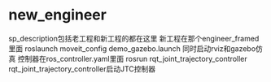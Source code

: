 # new_engineer
sp_description包括老工程和新工程的都在这里
新工程在那个engineer_framed里面
roslaunch moveit_config demo_gazebo.launch 同时启动rviz和gazebo仿真
控制器在ros_controller.yaml里面
rosrun rqt_joint_trajectory_controller rqt_joint_trajectory_controller启动JTC控制器 